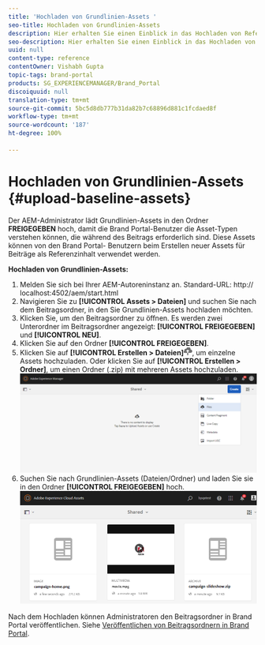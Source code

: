 ```yaml
---
title: 'Hochladen von Grundlinien-Assets '
seo-title: Hochladen von Grundlinien-Assets
description: Hier erhalten Sie einen Einblick in das Hochladen von Referenzinhalten (Grundlinien-Assets) in einen Beitragsordner in Brand Portal.
seo-description: Hier erhalten Sie einen Einblick in das Hochladen von Referenzinhalten (Grundlinien-Assets) in einen Beitragsordner in Brand Portal.
uuid: null
content-type: reference
contentOwner: Vishabh Gupta
topic-tags: brand-portal
products: SG_EXPERIENCEMANAGER/Brand_Portal
discoiquuid: null
translation-type: tm+mt
source-git-commit: 5bc5d8db777b31da82b7c68896d881c1fcdaed8f
workflow-type: tm+mt
source-wordcount: '187'
ht-degree: 100%

---
```



# Hochladen von Grundlinien-Assets {#upload-baseline-assets}

Der AEM-Administrator lädt Grundlinien-Assets in den Ordner **FREIGEGEBEN** hoch, damit die Brand Portal-Benutzer die Asset-Typen verstehen können, die während des Beitrags erforderlich sind. Diese Assets können von den Brand Portal- Benutzern beim Erstellen neuer Assets für Beiträge als Referenzinhalt verwendet werden.

**Hochladen von Grundlinien-Assets:**

1. Melden Sie sich bei Ihrer AEM-Autoreninstanz an.
Standard-URL: http:// localhost:4502/aem/start.html
1. Navigieren Sie zu **[!UICONTROL Assets > Dateien]** und suchen Sie nach dem Beitragsordner, in den Sie Grundlinien-Assets hochladen möchten.
1. Klicken Sie, um den Beitragsordner zu öffnen. Es werden zwei Unterordner im Beitragsordner angezeigt: **[!UICONTROL FREIGEGEBEN]** und **[!UICONTROL NEU]**.
1. Klicken Sie auf den Ordner **[!UICONTROL FREIGEGEBEN]**.
1. Klicken Sie auf **[!UICONTROL Erstellen > Dateien]**![](assets/upload.png), um einzelne Assets hochzuladen.
Oder klicken Sie auf **[!UICONTROL Erstellen > Ordner]**, um einen Ordner (.zip) mit mehreren Assets hochzuladen.
   ![](assets/upload-baseline-assets1.png)
1. Suchen Sie nach Grundlinien-Assets (Dateien/Ordner) und laden Sie sie in den Ordner **[!UICONTROL FREIGEGEBEN]** hoch.
   ![](assets/upload-baseline-assets2.png)

Nach dem Hochladen können Administratoren den Beitragsordner in Brand Portal veröffentlichen. Siehe [Veröffentlichen von Beitragsordnern in Brand Portal](brand-portal-publish-contribution-folder-to-brand-portal.md).
